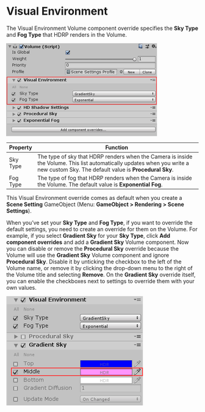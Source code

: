 # Visual Environment

The Visual Environment Volume component override specifies the **Sky Type** and **Fog Type** that HDRP renders in the Volume.

![](Images/SceneSettingsVisualEnvironment1.png)

| Property | Function                                                     |
| -------- | ------------------------------------------------------------ |
| Sky Type | The type of sky that HDRP renders when the Camera is inside the Volume. This list automatically updates when you write a new custom Sky. The default value is **Procedural Sky**. |
| Fog Type | The type of fog that HDRP renders when the Camera is inside the Volume. The default value is **Exponential Fog**. |

This Visual Environment override comes as default when you create a **Scene Setting** GameObject (Menu: **GameObject > Rendering > Scene Settings**).

When you’ve set your **Sky Type** and **Fog Type**, if you want to override the default settings, you need to create an override for them on the Volume. For example, if you select **Gradient Sky** for your **Sky Type**, click **Add component overrides** and add a **Gradient Sky** Volume component. Now you can disable or remove the **Procedural Sky** override because the Volume will use the **Gradient Sky** Volume component and ignore **Procedural Sky**. Disable it by unticking the checkbox to the left of the Volume name, or remove it by clicking the drop-down menu to the right of the Volume title and selecting **Remove**. On the **Gradient Sky** override itself, you can enable the checkboxes next to settings to override them with your own values.

![](Images/SceneSettingsVisualEnvironment2.png)